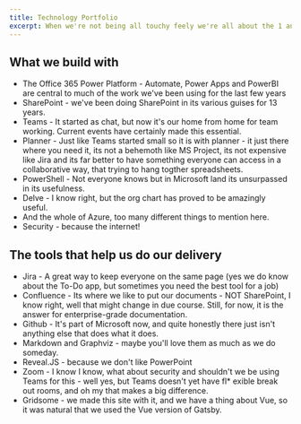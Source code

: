 ```yaml
---
title: Technology Portfolio
excerpt: When we're not being all touchy feely we're all about the 1 and 0
---
```


## What we build with

* The Office 365 Power Platform - Automate, Power Apps and PowerBI are central to much of the work we've been using for the last few years
* SharePoint - we've been doing SharePoint in its various guises for 13 years.
* Teams - It started as chat, but now it's our home from home for team working. Current events have certainly made this essential.
* Planner - Just like Teams started small so it is with planner - it just there where you need it, its not a behemoth like MS Project, its not expensive like Jira and its far better to have something everyone can access in a collaborative way, that trying to hang togther spreadsheets. 
* PowerShell - Not everyone knows but in Microsoft land its unsurpassed in its usefulness.
* Delve - I know right, but the org chart has proved to be amazingly useful.
* And the whole of Azure, too many different things to mention here.
* Security - because the internet!

## The tools that help us do our delivery

* Jira - A great way to keep everyone on the same page (yes we do know about the To-Do app, but sometimes you need the best tool for a job)
* Confluence - Its where we like to put our documents - NOT SharePoint, I know right, well that might change in due course. Still, for now, it is the answer for enterprise-grade documentation.
* Github - It's part of Microsoft now, and quite honestly there just isn't anything else that does what it does.
* Markdown and Graphviz - maybe you'll love them as much as we do someday.
* Reveal.JS - because we don't like PowerPoint
* Zoom - I know I know, what about security and shouldn't we be using Teams for this - well yes, but Teams doesn't yet have fl* exible break out rooms, and oh my that makes a big difference.
* Gridsome - we made this site with it, and we have a thing about Vue, so it was natural that we used the Vue version of Gatsby.